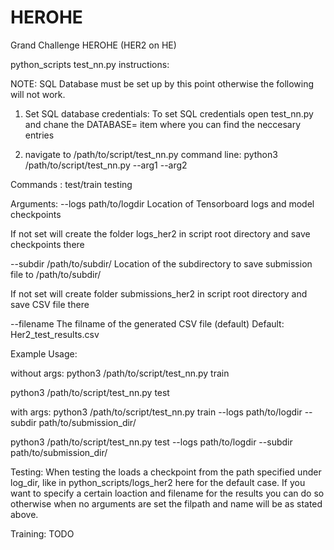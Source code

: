 # HEROHE
Grand Challenge HEROHE (HER2 on HE)

python_scripts test_nn.py instructions:

NOTE: SQL Database must be set up by this point otherwise the following will not work.

1. Set SQL database credentials:
  To set SQL credentials open test_nn.py and chane the DATABASE= item where you can find the neccesary entries

2. navigate to /path/to/script/test_nn.py
command line:
python3 /path/to/script/test_nn.py <command> --arg1 --arg2 

Commands : test/train testing 

Arguments: 
--logs path/to/logdir Location of Tensorboard logs and model checkpoints
  
  If not set will create the folder logs_her2 in script root directory and save checkpoints there
  
--subdir /path/to/subdir/ Location of the subdirectory to save submission file to /path/to/subdir/
  
  If not set will create folder submissions_her2 in script root directory and save CSV file there

--filename The filname of the generated CSV file (default)
  Default: Her2_test_results.csv

Example Usage:

without args:
python3 /path/to/script/test_nn.py train

python3 /path/to/script/test_nn.py test

with args:
python3 /path/to/script/test_nn.py train --logs path/to/logdir --subdir path/to/submission_dir/

python3 /path/to/script/test_nn.py test --logs path/to/logdir --subdir path/to/submission_dir/

Testing:
When testing the loads a checkpoint from the path specified under log_dir, like in python_scripts/logs_her2 here for the default case. 
If you want to specify a certain loaction and filename for the results you can do so otherwise when no arguments are set the 
filpath and name will be as stated above.

Training:
TODO
